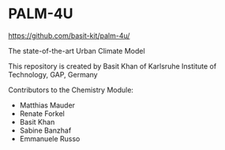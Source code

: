 # PALM-4U

https://github.com/basit-kit/palm-4u/

The state-of-the-art Urban Climate Model

This repository is created by Basit Khan of Karlsruhe Institute of Technology, GAP, Germany

Contributors to the Chemistry Module:

 - Matthias Mauder
 - Renate Forkel
 - Basit Khan
 - Sabine Banzhaf
 - Emmanuele Russo

